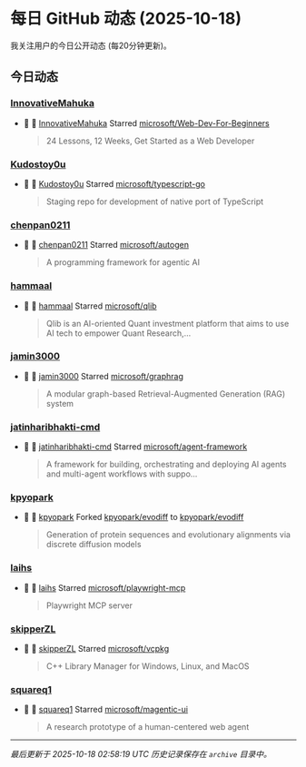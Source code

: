 # 每日 GitHub 动态 (2025-10-18)

我关注用户的今日公开动态 (每20分钟更新)。

## 今日动态

### [InnovativeMahuka](https://github.com/InnovativeMahuka)
- 🌟 👤 [InnovativeMahuka](https://github.com/InnovativeMahuka) Starred [microsoft/Web-Dev-For-Beginners](https://github.com/microsoft/Web-Dev-For-Beginners)
  > 24 Lessons, 12 Weeks, Get Started as a Web Developer

### [Kudostoy0u](https://github.com/Kudostoy0u)
- 🌟 👤 [Kudostoy0u](https://github.com/Kudostoy0u) Starred [microsoft/typescript-go](https://github.com/microsoft/typescript-go)
  > Staging repo for development of native port of TypeScript

### [chenpan0211](https://github.com/chenpan0211)
- 🌟 👤 [chenpan0211](https://github.com/chenpan0211) Starred [microsoft/autogen](https://github.com/microsoft/autogen)
  > A programming framework for agentic AI

### [hammaal](https://github.com/hammaal)
- 🌟 👤 [hammaal](https://github.com/hammaal) Starred [microsoft/qlib](https://github.com/microsoft/qlib)
  > Qlib is an AI-oriented Quant investment platform that aims to use AI tech to empower Quant Research,...

### [jamin3000](https://github.com/jamin3000)
- 🌟 👤 [jamin3000](https://github.com/jamin3000) Starred [microsoft/graphrag](https://github.com/microsoft/graphrag)
  > A modular graph-based Retrieval-Augmented Generation (RAG) system

### [jatinharibhakti-cmd](https://github.com/jatinharibhakti-cmd)
- 🌟 👤 [jatinharibhakti-cmd](https://github.com/jatinharibhakti-cmd) Starred [microsoft/agent-framework](https://github.com/microsoft/agent-framework)
  > A framework for building, orchestrating and deploying AI agents and multi-agent workflows with suppo...

### [kpyopark](https://github.com/kpyopark)
- 🍴 👤 [kpyopark](https://github.com/kpyopark) Forked [kpyopark/evodiff](https://github.com/kpyopark/evodiff) to [kpyopark/evodiff](https://github.com/kpyopark/evodiff)
  > Generation of protein sequences and evolutionary alignments via discrete diffusion models

### [laihs](https://github.com/laihs)
- 🌟 👤 [laihs](https://github.com/laihs) Starred [microsoft/playwright-mcp](https://github.com/microsoft/playwright-mcp)
  > Playwright MCP server

### [skipperZL](https://github.com/skipperZL)
- 🌟 👤 [skipperZL](https://github.com/skipperZL) Starred [microsoft/vcpkg](https://github.com/microsoft/vcpkg)
  > C++ Library Manager for Windows, Linux, and MacOS

### [squareq1](https://github.com/squareq1)
- 🌟 👤 [squareq1](https://github.com/squareq1) Starred [microsoft/magentic-ui](https://github.com/microsoft/magentic-ui)
  > A research prototype of a human-centered web agent


---
*最后更新于 2025-10-18 02:58:19 UTC*
*历史记录保存在 `archive` 目录中。*
